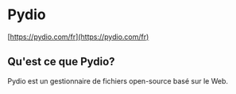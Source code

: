 # Pydio

[https://pydio.com/fr](https://pydio.com/fr)

## Qu'est ce que Pydio?

Pydio est un gestionnaire de fichiers open-source basé sur le Web.

